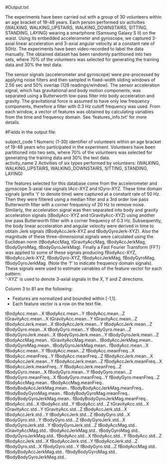 
#Output.txt


The experiments have been carried out with a group of 30 volunteers within an age bracket of 19-48 years. Each person performed six activities (WALKING, WALKING_UPSTAIRS, WALKING_DOWNSTAIRS, SITTING, STANDING, LAYING) wearing a smartphone (Samsung Galaxy S II) on the waist. Using its embedded accelerometer and gyroscope, we captured 3-axial linear acceleration and 3-axial angular velocity at a constant rate of 50Hz. The experiments have been video-recorded to label the data manually. The obtained dataset has been randomly partitioned into two sets, where 70% of the volunteers was selected for generating the training data and 30% the test data. 

The sensor signals (accelerometer and gyroscope) were pre-processed by applying noise filters and then sampled in fixed-width sliding windows of 2.56 sec and 50% overlap (128 readings/window). The sensor acceleration signal, which has gravitational and body motion components, was separated using a Butterworth low-pass filter into body acceleration and gravity. The gravitational force is assumed to have only low frequency components, therefore a filter with 0.3 Hz cutoff frequency was used. From each window, a vector of features was obtained by calculating variables from the time and frequency domain. See 'features_info.txt' for more details. 



#Fields in the output file:

subject_code	1
	Numeric (1-30) identifier of volunteers within an age bracket of 19-48 years who participated in the experiment. Volunteers have been partitioned into two sets, where 70% of the volunteers was selected for generating the training data and 30% the test data.	
activity_name	2
	Activities of six types performed by volunteers: (WALKING, WALKING_UPSTAIRS, WALKING_DOWNSTAIRS, SITTING, STANDING, LAYING)

The features selected for this database come from the accelerometer and gyroscope 3-axial raw signals tAcc-XYZ and tGyro-XYZ. These time domain signals (prefix 't' to denote time) were captured at a constant rate of 50 Hz. Then they were filtered using a median filter and a 3rd order low pass Butterworth filter with a corner frequency of 20 Hz to remove noise. Similarly, the acceleration signal was then separated into body and gravity acceleration signals (tBodyAcc-XYZ and tGravityAcc-XYZ) using another low pass Butterworth filter with a corner frequency of 0.3 Hz. 
Subsequently, the body linear acceleration and angular velocity were derived in time to obtain Jerk signals (tBodyAccJerk-XYZ and tBodyGyroJerk-XYZ). Also the magnitude of these three-dimensional signals were calculated using the Euclidean norm (tBodyAccMag, tGravityAccMag, tBodyAccJerkMag, tBodyGyroMag, tBodyGyroJerkMag). 
Finally a Fast Fourier Transform (FFT) was applied to some of these signals producing fBodyAcc-XYZ, fBodyAccJerk-XYZ, fBodyGyro-XYZ, fBodyAccJerkMag, fBodyGyroMag, fBodyGyroJerkMag. (Note the 'f' to indicate frequency domain signals). 
These signals were used to estimate variables of the feature vector for each pattern:  
'-XYZ' is used to denote 3-axial signals in the X, Y and Z directions.

Column 3 to 81 are the following:

- Features are normalized and bounded within [-1,1].
- Each feature vector is a row on the text file.

tBodyAcc.mean...X
tBodyAcc.mean...Y
tBodyAcc.mean...Z
tGravityAcc.mean...X
tGravityAcc.mean...Y
tGravityAcc.mean...Z
tBodyAccJerk.mean...X
tBodyAccJerk.mean...Y
tBodyAccJerk.mean...Z
tBodyGyro.mean...X
tBodyGyro.mean...Y
tBodyGyro.mean...Z
tBodyGyroJerk.mean...X
tBodyGyroJerk.mean...Y
tBodyGyroJerk.mean...Z
tBodyAccMag.mean..
tGravityAccMag.mean..
tBodyAccJerkMag.mean..
tBodyGyroMag.mean..
tBodyGyroJerkMag.mean..
fBodyAcc.mean...X
fBodyAcc.mean...Y
fBodyAcc.mean...Z
fBodyAcc.meanFreq...X
fBodyAcc.meanFreq...Y
fBodyAcc.meanFreq...Z
fBodyAccJerk.mean...X
fBodyAccJerk.mean...Y
fBodyAccJerk.mean...Z
fBodyAccJerk.meanFreq...X
fBodyAccJerk.meanFreq...Y
fBodyAccJerk.meanFreq...Z
fBodyGyro.mean...X
fBodyGyro.mean...Y
fBodyGyro.mean...Z
fBodyGyro.meanFreq...X
fBodyGyro.meanFreq...Y
fBodyGyro.meanFreq...Z
fBodyAccMag.mean..
fBodyAccMag.meanFreq..
fBodyBodyAccJerkMag.mean..
fBodyBodyAccJerkMag.meanFreq..
fBodyBodyGyroMag.mean..
fBodyBodyGyroMag.meanFreq..
fBodyBodyGyroJerkMag.mean..
fBodyBodyGyroJerkMag.meanFreq..
tBodyAcc.std...X
tBodyAcc.std...Y
tBodyAcc.std...Z
tGravityAcc.std...X
tGravityAcc.std...Y
tGravityAcc.std...Z
tBodyAccJerk.std...X
tBodyAccJerk.std...Y
tBodyAccJerk.std...Z
tBodyGyro.std...X
tBodyGyro.std...Y
tBodyGyro.std...Z
tBodyGyroJerk.std...X
tBodyGyroJerk.std...Y
tBodyGyroJerk.std...Z
tBodyAccMag.std..
tGravityAccMag.std..
tBodyAccJerkMag.std..
tBodyGyroMag.std..
tBodyGyroJerkMag.std..
fBodyAcc.std...X
fBodyAcc.std...Y
fBodyAcc.std...Z
fBodyAccJerk.std...X
fBodyAccJerk.std...Y
fBodyAccJerk.std...Z
fBodyGyro.std...X
fBodyGyro.std...Y
fBodyGyro.std...Z
fBodyAccMag.std..
fBodyBodyAccJerkMag.std..
fBodyBodyGyroMag.std..
fBodyBodyGyroJerkMag.std..
